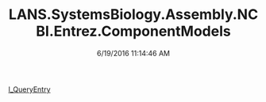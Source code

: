 ﻿---
title: LANS.SystemsBiology.Assembly.NCBI.Entrez.ComponentModels
date: 6/19/2016 11:14:46 AM
---

[I_QueryEntry](T-LANS.SystemsBiology.Assembly.NCBI.Entrez.ComponentModels.I_QueryEntry.html)
